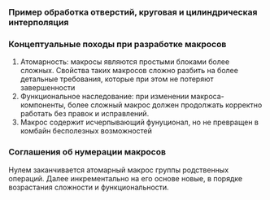 ### Пример обработка отверстий, круговая и цилиндрическая интерполяция
### Концептуальные походы при разработке макросов
1. Атомарность: макросы являются простыми блоками более сложных. Свойства таких макросов сложно разбить на более детальные требования, которые при этом не потеряют завершенности
2. Функциональное наследование: при изменении макроса-компоненты, более сложный макрос должен продолжать корректно работать без правок и исправлений.
3. Макрос содержит исчерпывающий фунуционал, но не превращен в комбайн бесполезных возможностей

### Соглашения об нумерации макросов
Нулем заканчивается атомарный макрос группы родственных операций. Далее инкрементально на его основе новые, в порядке возрастания сложности и функциональности. 
